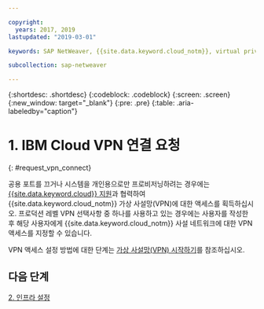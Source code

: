 ```yaml
---

copyright:
  years: 2017, 2019
lastupdated: "2019-03-01"

keywords: SAP NetWeaver, {{site.data.keyword.cloud_notm}}, virtual private network, VPN

subcollection: sap-netweaver

---
```


{:shortdesc: .shortdesc}
{:codeblock: .codeblock}
{:screen: .screen}
{:new_window: target="_blank"}
{:pre: .pre}
{:table: .aria-labeledby="caption"}

# 1. IBM Cloud VPN 연결 요청
{: #request_vpn_connect}

공용 포트를 끄거나 시스템을 개인용으로만 프로비저닝하려는 경우에는 [{{site.data.keyword.cloud}} 지원](/docs/get-support?topic=get-support-getting-customer-support#getting-customer-support)과 협력하여 {{site.data.keyword.cloud_notm}} 가상 사설망(VPN)에 대한 액세스를 획득하십시오. 프로덕션 레벨 VPN 선택사항 중 하나를 사용하고 있는 경우에는 사용자를 작성한 후 해당 사용자에게 {{site.data.keyword.cloud_notm}} 사설 네트워크에 대한 VPN 액세스를 지정할 수 있습니다.

VPN 액세스 설정 방법에 대한 단계는 [가상 사설망(VPN) 시작하기](/docs/infrastructure/iaas-vpn?topic=VPN-getting-started-with-virtual-private-networking-vpn-#getting-started-with-virtual-private-networking-vpn-)를 참조하십시오.

## 다음 단계

  [2. 인프라 설정](/docs/infrastructure/sap-netweaver?topic=sap-netweaver-set_up_infrastructure#set_up_infrastructure)
